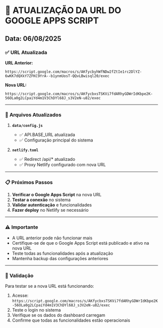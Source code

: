 # 🔄 ATUALIZAÇÃO DA URL DO GOOGLE APPS SCRIPT

## Data: 06/08/2025

### ✅ **URL Atualizada**

**URL Anterior:**
```
https://script.google.com/macros/s/AKfycbyhWfNDw2fZtIe1rc2DlYZ-6wKK7dQXkY7ZFKC9YrA--b1ynmUosT-QQvLBwisql20/exec
```

**Nova URL:**
```
https://script.google.com/macros/s/AKfycbxsTSKVi7fdARhyGDWrIdKbpe2K-56OLa0g2LCpaiYd4m1V3ChDYl68J_s3V2eN-u82/exec
```

---

### 🔧 **Arquivos Atualizados**

1. **`data/config.js`**
   - ✅ API.BASE_URL atualizada
   - ✅ Configuração principal do sistema

2. **`netlify.toml`**
   - ✅ Redirect /api/* atualizado
   - ✅ Proxy Netlify configurado com nova URL

---

### 📋 **Próximos Passos**

1. **Verificar o Google Apps Script** na nova URL
2. **Testar a conexão** no sistema
3. **Validar autenticação** e funcionalidades
4. **Fazer deploy** no Netlify se necessário

---

### ⚠️ **Importante**

- A URL anterior pode não funcionar mais
- Certifique-se de que o Google Apps Script está publicado e ativo na nova URL
- Teste todas as funcionalidades após a atualização
- Mantenha backup das configurações anteriores

---

### 🎯 **Validação**

Para testar se a nova URL está funcionando:

1. Acesse: `https://script.google.com/macros/s/AKfycbxsTSKVi7fdARhyGDWrIdKbpe2K-56OLa0g2LCpaiYd4m1V3ChDYl68J_s3V2eN-u82/exec`
2. Teste o login no sistema
3. Verifique se os dados do dashboard carregam
4. Confirme que todas as funcionalidades estão operacionais
